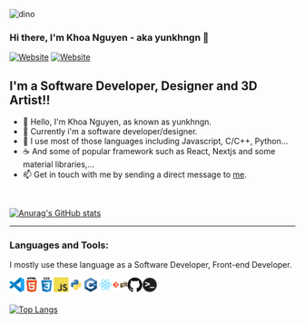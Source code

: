 
![dino](https://user-images.githubusercontent.com/44545000/168491799-abde2092-271b-4546-9a62-a1debe6cddf8.gif)

### Hi there, I'm Khoa Nguyen - aka yunkhngn 👋 

[![Website](https://img.shields.io/website?label=Website&style=for-the-badge&url=https%3A%2F%2Fwww.khoanguyen.dev)](https://www.khoanguyen.dev)
[![Website](https://img.shields.io/website?label=Facebook&style=for-the-badge&url=https%3A%2F%2Ffacebook.com/yun.khngn)](https://www.facebook.com/yun.khngn)

## I'm a Software Developer, Designer and 3D Artist!!

- 👋 Hello, I'm Khoa Nguyen, as known as yunkhngn.
- 👀 Currently i'm a software developer/designer.
- 🌱 I use most of those languages including Javascript, C/C++, Python...
- ☕ And some of popular framework such as React, Nextjs and some material libraries,...
- 📫 Get in touch with me by sending a direct message to [me](facebook.com/yun.khngn).

<br />

[![Anurag's GitHub stats](https://github-readme-stats.vercel.app/api?username=yunkhngn&count_private=true&show_icons=true&theme=dark)](https://github.com/anuraghazra/github-readme-stats)
<br>

---
### Languages and Tools:

I mostly use these language as a Software Developer, Front-end Developer.


<img align="left" alt="Visual Studio Code" width="26px" src="https://raw.githubusercontent.com/github/explore/80688e429a7d4ef2fca1e82350fe8e3517d3494d/topics/visual-studio-code/visual-studio-code.png" />
<img align="left" alt="HTML5" width="26px" src="https://raw.githubusercontent.com/github/explore/80688e429a7d4ef2fca1e82350fe8e3517d3494d/topics/html/html.png" />
<img align="left" alt="CSS3" width="26px" src="https://raw.githubusercontent.com/github/explore/80688e429a7d4ef2fca1e82350fe8e3517d3494d/topics/css/css.png" />
<img align="left" alt="JavaScript" width="26px" src="https://raw.githubusercontent.com/github/explore/80688e429a7d4ef2fca1e82350fe8e3517d3494d/topics/javascript/javascript.png" />
<img align="left" alt="Python" width="26px" src="https://raw.githubusercontent.com/github/explore/80688e429a7d4ef2fca1e82350fe8e3517d3494d/topics/python/python.png" />
<img align="left" alt="C++" width="26px" src="https://raw.githubusercontent.com/github/explore/80688e429a7d4ef2fca1e82350fe8e3517d3494d/topics/cpp/cpp.png" />
<img align="left" alt="React" width="26px" src="https://raw.githubusercontent.com/github/explore/80688e429a7d4ef2fca1e82350fe8e3517d3494d/topics/react/react.png" />
<img align="left" alt="Git" width="26px" src="https://raw.githubusercontent.com/github/explore/80688e429a7d4ef2fca1e82350fe8e3517d3494d/topics/git/git.png" />
<img align="left" alt="GitHub" width="26px" src="https://raw.githubusercontent.com/github/explore/78df643247d429f6cc873026c0622819ad797942/topics/github/github.png" />
<img align="left" alt="Terminal" width="26px" src="https://raw.githubusercontent.com/github/explore/80688e429a7d4ef2fca1e82350fe8e3517d3494d/topics/terminal/terminal.png" />

<br />
<br />
<a>

[![Top Langs](https://github-readme-stats.vercel.app/api/top-langs/?username=yunkhngn&hide=css&layout=compact&theme=dark)](https://github.com/anuraghazra/github-readme-stats)
</a>

<br>
